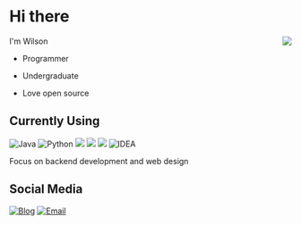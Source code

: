 # Hi there

<img align="right" src="https://github-readme-stats.vercel.app/api/top-langs/?username=wilsonovo&layout=compact" />

I'm Wilson

- Programmer

- Undergraduate

- Love open source
  
  

## Currently Using

![Java](https://img.shields.io/badge/-Java-e06a00?style=flat-square&logo=Java&labelColor=orange&logoColor=FFF) ![Python](https://img.shields.io/badge/-Python-2d5f96?style=flat-square&logo=Python&labelColor=3776AB&logoColor=FFF) ![](https://img.shields.io/badge/-HTML5-e34f26?style=flat-square&logo=HTML5&logoColor=fff) ![](https://img.shields.io/badge/-CSS3-1572b6?style=flat-square&logo=CSS3&labelColor=1572b6) ![](https://img.shields.io/badge/-JavaScript-e5cd0c?style=flat-square&logo=JavaScript&labelColor=f7df1e&logoColor=000) ![IDEA](https://img.shields.io/badge/-IDEA-000?style=flat-square&logo=intellij-idea&logoColor=FFF)

Focus on backend development and web design



## Social Media

[![Blog](https://img.shields.io/badge/-https://wilsonovo.com-grey?style=flat-square&logo=Hexo&logoColor=fff)](https://www.wilsonovo.com) 
[![Email](https://img.shields.io/badge/-quantumfram@gmail.com-d14836?style=flat-square&logo=gmail&logoColor=white&labelColor=c14438)](mailto:quantumfram@gmail.com)
